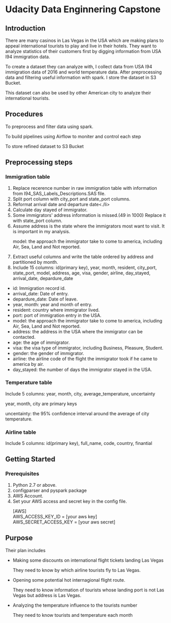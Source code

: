 <h1>Udacity Data Enginnering Capstone</h1>

<h2>Introduction</h2>
<p>There are many casinos in Las Vegas in the USA which are making plans to appeal international tourists to play and live in their hotels. They want to analyze statistics of their customers first by digging information from USA I94 immigration data.</p>

<p>To create a dataset they can analyze with, I collect data from USA I94 immigration data of 2016 and world temperature data. After preprocessing data and filtering useful information with spark. I store the dataset in S3 Bucket.</p>

<p>This dataset can also be used by other American city to analyze their international tourists.</p>

  
<h2>Procedures</h2>
  <p>To preprocess and filter data using spark.</p>
  <p>To build pipelines using Airflow to moniter and control each step</p>
  <p>To store refined dataset to S3 Bucket</p>
  
<h2>Preprocessing steps</h2>
  <h3>Immigration table</h3>
    <ol>
      <li>Replace recerence number in raw immigration table with information from I94_SAS_Labels_Descriptions.SAS file.</li>
      <li>Split port column with city_port and state_port columns.</li> 
      <li>Reformat arrival date and departure date<./li>
      <li>Calculate day stayed of immigrator.</li>
      <li>Some immigrators' address information is missed.(49 in 1000) Replace it with state_port column.</li> 
      <li>Assume address is the state where the immigrators most want to visit. It is important in my analysis.</li>
      <p>model: the approach the immigrator take to come to america, including Air, Sea, Land and Not reported.</p>
      <li>Extract useful columns and write the table ordered by address and partitioned by month.</li>
      <li>Include 15 columns: id(primary key), year, month, resident, city_port, state_port, model, address, age, visa, gender, airline, day_stayed, arrival_date, depardure_date</li>
    </ol>
    <ul>
      <li>id:             Immigration record id.</li>
      <li>arrival_date:   Date of entry.</li> 
      <li>depardure_date: Date of leave.</li>
      <li>year, month:    year and month of entry.</li>
      <li>resident:       country where immigrator lived.</li> 
      <li>port:           port of immigration entry in the USA.</li>
      <li>model:          the approach the immigrator take to come to america, including Air, Sea, Land and Not reported.</li>
      <li>address:        the address in the USA where the immigrator can be contacted.</li>
      <li>age:            the age of immigrator.</li>
      <li>visa:           the visa type of immigrator, including Business, Pleasure, Student.</li>
      <li>gender:         the gender of immigrator.</li>
      <li>airline:        the airline code of the flight the immigrator took if he came to america by air.</li>
      <li>day_stayed:     the number of days the immigrator stayed in the USA.</li>
    </ul>
    
  
  
    
  <h3>Temperature table</h3>
    <p>Include 5 columns: year, month, city, average_temperature,	uncertainty</p>	
    <p>year, month, city are primary keys</p>
    <p>uncentainty: the 95% confidence interval around the average of city temperature.</p>
    
  <h3>Airline table</h3>
    <p>Include 5 columns: id(primary key), full_name, code, country, finantial</p>


  
  
<h2>Getting Started</h2>


<h3>Prerequisites</h3>
<ol>
    <li>Python 2.7 or above.</li>
    <li>configparser and pyspark package</li>
    <li>AWS Account.</li>
    <li>Set your AWS access and secret key in the config file.</li>
    <p>[AWS]<br/>
    AWS_ACCESS_KEY_ID = [your aws key]<br/>
    AWS_SECRET_ACCESS_KEY = [your aws secret]</p>
</ol>

<h2>Purpose</h2>

<p>Their plan includes</p>
  <ul>
    <li>Making some discounts on international flight tickets landing Las Vegas</li>
      <p>They need to know by which airline tourists fly to Las Vegas.</p>
    <li>Opening some potential hot internagional flight route.</li>
      <p>They need to know information of tourists whose landing port is not Las Vegas but address is Las Vegas.</p>
    <li>Analyzing the temperature influence to the tourists number</li>
      <p>They need to know tourists and temperature each month</p>
  </ul>
